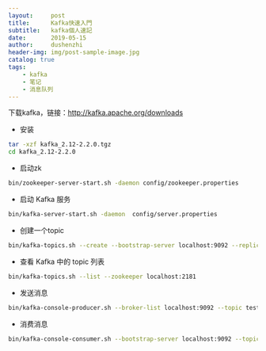 ```yaml
---
layout:     post
title:      Kafka快速入門
subtitle:   kafka個人速記
date:       2019-05-15
author:     dushenzhi
header-img: img/post-sample-image.jpg
catalog: true
tags:
    - kafka
    - 笔记
    - 消息队列
---
```


下载kafka，链接：http://kafka.apache.org/downloads

* 安装

``` bash
tar -xzf kafka_2.12-2.2.0.tgz
cd kafka_2.12-2.2.0
```

* 启动zk

``` bash
bin/zookeeper-server-start.sh -daemon config/zookeeper.properties
```

* 启动 Kafka 服务

``` bash
bin/kafka-server-start.sh -daemon  config/server.properties
```

* 创建一个topic

``` bash
bin/kafka-topics.sh --create --bootstrap-server localhost:9092 --replication-factor 1 --partitions 1 --topic test
```

* 查看 Kafka 中的 topic 列表

``` bash
bin/kafka-topics.sh --list --zookeeper localhost:2181
```

* 发送消息

``` bash
bin/kafka-console-producer.sh --broker-list localhost:9092 --topic test
```

* 消费消息

``` bash
bin/kafka-console-consumer.sh --bootstrap-server localhost:9092 --topic test --from-beginning
```







